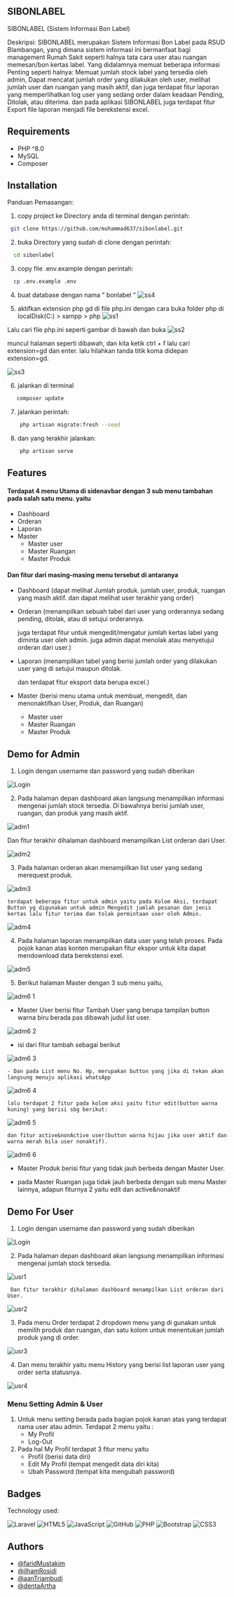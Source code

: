 ## SIBONLABEL 
SIBONLABEL (Sistem Informasi Bon Label)

Deskripsi: SIBONLABEL merupakan Sistem Informasi Bon Label pada RSUD Blambangan, yang dimana sistem informasi ini bermanfaat bagi management Rumah Sakit seperti halnya tata cara user atau ruangan memesan/bon kertas label. Yang didalamnya memuat beberapa informasi Penting seperti halnya: Memuat jumlah stock label yang tersedia oleh admin, Dapat mencatat jumlah order yang dilakukan oleh user, melihat jumlah user dan ruangan yang masih aktif, dan juga terdapat fitur laporan yang memperlihatkan log user yang sedang order dalam keadaan Pending, Ditolak, atau diterima. dan pada aplikasi SIBONLABEL juga terdapat fitur Export file laporan menjadi file berekstensi excel. 


## Requirements
- PHP ^8.0
- MySQL
- Composer

## Installation

Panduan Pemasangan:
1. copy project ke Directory anda di terminal dengan perintah:
```bash
 git clone https://github.com/muhammad637/sibonlabel.git
```
2. buka Directory yang sudah di clone dengan perintah: 
```bash
  cd sibonlabel 
```
3. copy file .env.example dengan perintah:
```bash
  cp .env.example .env
```
4. buat database dengan nama " bonlabel "
![ss4](https://user-images.githubusercontent.com/67191961/229972459-52a8e244-3e7e-41e1-ab2f-76ee32b9ad35.JPG)

5. aktifkan extension php gd di file php.ini dengan cara buka folder php di localDisk(C:) > xampp > php
![ss1](https://user-images.githubusercontent.com/67191961/229971292-0c2d6f0d-aa40-4826-9fef-a8cf8f92503c.JPG)

Lalu cari file php.ini seperti gambar di bawah dan buka
![ss2](https://user-images.githubusercontent.com/67191961/229971296-e4e4ab75-ca66-416c-8c86-ede53f46378a.JPG)

muncul halaman seperti dibawah, dan kita ketik ctrl + f lalu cari extension=gd dan enter. lalu hilahkan tanda titik koma didepan extension=gd.

![ss3](https://user-images.githubusercontent.com/67191961/229971301-5bdf406f-74c1-40cb-a205-7d23c98529d6.JPG)

6. jalankan di terminal
```bash
   composer update
```
7. jalankan perintah:
```bash
    php artisan migrate:fresh --seed
```
8. dan yang terakhir jalankan:
```bash
    php artisan serve 
```
 

## Features

#### Terdapat 4 menu Utama di sidenavbar dengan 3 sub menu tambahan pada salah satu menu. yaitu

- Dashboard
- Orderan
- Laporan
- Master
    - Master user
    - Master Ruangan
    - Master Produk

#### Dan fitur dari masing-masing menu tersebut di antaranya

- Dashboard (dapat melihat Jumlah produk. jumlah user, produk, ruangan yang masih aktif. dan dapat melihat user terakhir yang order)
- Orderan (menampilkan sebuah tabel dari user yang orderannya sedang pending, ditolak, atau di setujui orderannya.

    juga terdapat fitur untuk mengedit/mengatur jumlah kertas label yang diminta user oleh admin. juga admin dapat menolak atau menyetujui orderan dari user.)
- Laporan (menampilkan tabel yang berisi jumlah order yang dilakukan user yang di setujui maupun ditolak.

    dan terdapat fitur eksport data berupa excel.)
- Master (berisi menu utama untuk membuat, mengedit, dan menonaktifkan User, Produk, dan Ruangan)
    - Master user
    - Master Ruangan
    - Master Produk

## Demo for Admin

1. Login dengan username dan password yang sudah diberikan

![Login](https://user-images.githubusercontent.com/67191961/230259456-b8863bc6-ab6c-4ea8-95ec-0148c3383d86.JPG)

2. Pada halaman depan dashboard akan langsung menampilkan informasi mengenai jumlah stock tersedia. Di bawahnya berisi  jumlah user, ruangan, dan produk yang masih aktif.

![adm1](https://user-images.githubusercontent.com/67191961/230260627-c3557b3c-a75e-41a8-8b9e-9de22d82b577.JPG)

 Dan fitur terakhir dihalaman dashboard menampilkan List orderan dari User.

![adm2](https://user-images.githubusercontent.com/67191961/230260638-c8b858fc-8d59-4783-b0f0-c7a00a91a622.JPG)

3. Pada halaman orderan akan menampilkan list user yang sedang merequest produk. 

![adm3](https://user-images.githubusercontent.com/67191961/230260640-504967ec-df0c-4452-8a93-7e4aa6732484.JPG)

    terdapat beberapa fitur untuk admin yaitu pada Kolom Aksi, terdapat Button yg digunakan untuk admin Mengedit jumlah pesanan dan jenis kertas lalu fitur terima dan tolak permintaan user oleh Admin.

![adm4](https://user-images.githubusercontent.com/67191961/230260643-bc2bc09d-9df8-4aa1-abd8-f31d7175015d.JPG)

4. Pada halaman laporan menampilkan data user yang telah proses.
    Pada pojok kanan atas konten merupakan fitur ekspor untuk kita dapat mendownload data berekstensi exel.

![adm5](https://user-images.githubusercontent.com/67191961/230262710-f970c25b-9a6c-4233-bd7c-c8f79e7ca0a2.JPG)

5. Berikut halaman Master dengan 3 sub menu yaitu,

![adm6 1](https://user-images.githubusercontent.com/67191961/230262714-0fbcb9e6-1927-4093-814c-648e0e68772d.JPG)

- Master User berisi fitur Tambah User yang berupa tampilan button warna biru berada pas dibawah judul list user.

![adm6 2](https://user-images.githubusercontent.com/67191961/230262715-e873b498-72d8-4dfc-8808-31d32289319c.JPG)

- isi dari fitur tambah sebagai berikut

![adm6 3](https://user-images.githubusercontent.com/67191961/230262834-a058bad2-447c-4225-b5e2-943c9ba75fcc.JPG)

    - Dan pada List menu No. Hp, merupakan button yang jika di tekan akan langsung menuju aplikasi whatsApp

![adm6 4](https://user-images.githubusercontent.com/67191961/230262887-5529774f-574a-4857-87b9-18220eb8cb5f.JPG)

    lalu terdapat 2 fitur pada kolom aksi yaitu fitur edit(button warna kuning) yang berisi sbg berikut:
    
![adm6 5](https://user-images.githubusercontent.com/67191961/230263994-7bb65c01-4ccd-434e-b621-1334ce8ff713.JPG)    

    dan fitur active&nonActive user(button warna hijau jika user aktif dan warna merah bila user nonaktif). 

![adm6 6](https://user-images.githubusercontent.com/67191961/230263998-3bca8286-cca0-4a8c-8295-f0f94a8d4cb8.JPG)

- Master Produk berisi fitur yang tidak jauh berbeda dengan Master User.

- pada Master Ruangan juga tidak jauh berbeda dengan sub menu Master lainnya, adapun fiturnya 2 yaitu edit dan active&nonaktif


## Demo For User

1. Login dengan username dan password yang sudah diberikan

![Login](https://user-images.githubusercontent.com/67191961/230259456-b8863bc6-ab6c-4ea8-95ec-0148c3383d86.JPG)

2. Pada halaman depan dashboard akan langsung menampilkan informasi mengenai jumlah stock tersedia.

![usr1](https://user-images.githubusercontent.com/67191961/230259616-cd6ef330-b92b-4c91-b026-7fab44724200.JPG)

     Dan fitur terakhir dihalaman dashboard menampilkan List orderan dari User.

![usr2](https://user-images.githubusercontent.com/67191961/230259634-3ef1ac64-4a8b-40c1-bba1-9df8738245dd.JPG)

3. Pada menu Order terdapat 2 dropdown menu yang di gunakan untuk memilih produk dan ruangan, dan satu kolom untuk menentukan jumlah produk yang di order.

![usr3](https://user-images.githubusercontent.com/67191961/230259641-2162b3f3-b2b3-41ce-a300-787030570bec.JPG)

4. Dan menu terakhir yaitu menu History yang berisi list laporan user yang order serta statusnya.

![usr4](https://user-images.githubusercontent.com/67191961/230259654-7a0d71f8-7a27-49bf-a775-390e18e0bd95.JPG)
### Menu Setting Admin & User
1. Untuk menu setting berada pada bagian pojok kanan atas yang terdapat nama user atau admin.
    Terdapat 2 menu yaitu : 
    - My Profil 
    - Log-Out
2. Pada hal My Profil terdapat 3 fitur menu yaitu
    - Profil (berisi data diri)
    - Edit My Profil (tempat mengedit data diri kita)
    - Ubah Password (tempat kita mengubah password)
## Badges

Technology used:

![Laravel](https://img.shields.io/badge/laravel-%23FF2D20.svg?style=for-the-badge&logo=laravel&logoColor=white) ![HTML5](https://img.shields.io/badge/html5-%23E34F26.svg?style=for-the-badge&logo=html5&logoColor=white) ![JavaScript](https://img.shields.io/badge/javascript-%23323330.svg?style=for-the-badge&logo=javascript&logoColor=%23F7DF1E) ![GitHub](https://img.shields.io/badge/github-%23121011.svg?style=for-the-badge&logo=github&logoColor=white) ![PHP](https://img.shields.io/badge/php-%23777BB4.svg?style=for-the-badge&logo=php&logoColor=white) ![Bootstrap](https://img.shields.io/badge/bootstrap-%23563D7C.svg?style=for-the-badge&logo=bootstrap&logoColor=white) ![CSS3](https://img.shields.io/badge/css3-%231572B6.svg?style=for-the-badge&logo=css3&logoColor=white)



## Authors

- [@faridMustakim](https://github.com/muhammad637)
- [@ilhamRosidi](https://github.com/Ilhamrsdi)
- [@aanTriambudi](https://github.com/Aan-Triambudi)
- [@dentaArtha](https://github.com/DentaArtha)

